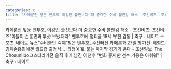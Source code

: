 ```yaml
---
categories: c
title: "카메룬전 앞둔 벤투호 이강인 출전보다 더 중요한 수비 불안감 해소  조선비즈  조선비즈"
---
```

카메룬전 앞둔 벤투호, 이강인 출전보다 더 중요한 수비 불안감 해소 - 조선비즈&nbsp;&nbsp;조선비즈"아들이 손흥민과 투샷 보냈더라" 벤투호에 멀티골 18세 부친 감동 | 축구 : 네이트 스포츠&nbsp;&nbsp;네이트 뉴스"수비불안 숙제"받은 벤투호, 주전빠진 카메룬과 27일 평가전&nbsp;&nbsp;헤럴드경제손흥민에겐 월드컵 출정식… ‘최정예’로 붙는 마지막 경기가 온다 - 조선일보&nbsp;&nbsp;The Chosunilbo코스타리카전 솔직 후기 남긴 이천수 "변화 좋지만 선수 기용은 아쉬워" | 축구 : 네이트 
